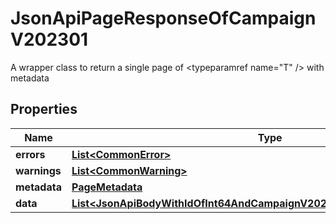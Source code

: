 

# JsonApiPageResponseOfCampaignV202301

A wrapper class to return a single page of <typeparamref name=\"T\" /> with metadata

## Properties

| Name | Type | Description | Notes |
|------------ | ------------- | ------------- | -------------|
|**errors** | [**List&lt;CommonError&gt;**](CommonError.md) |  |  [optional] |
|**warnings** | [**List&lt;CommonWarning&gt;**](CommonWarning.md) |  |  [optional] |
|**metadata** | [**PageMetadata**](PageMetadata.md) |  |  |
|**data** | [**List&lt;JsonApiBodyWithIdOfInt64AndCampaignV202301AndCampaignV202301&gt;**](JsonApiBodyWithIdOfInt64AndCampaignV202301AndCampaignV202301.md) |  |  |



